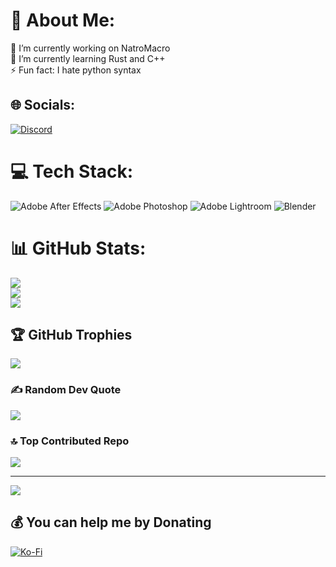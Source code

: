# 💫 About Me:
🔭 I’m currently working on NatroMacro<br>🌱 I’m currently learning Rust and C++<br>⚡ Fun fact: I hate python syntax


## 🌐 Socials:
[![Discord](https://img.shields.io/badge/Discord-%237289DA.svg?logo=discord&logoColor=white)](https://discord.gg/.ninju.) 

# 💻 Tech Stack:
![Adobe After Effects](https://img.shields.io/badge/Adobe%20After%20Effects-9999FF.svg?style=for-the-badge&logo=Adobe%20After%20Effects&logoColor=white) ![Adobe Photoshop](https://img.shields.io/badge/adobe%20photoshop-%2331A8FF.svg?style=for-the-badge&logo=adobe%20photoshop&logoColor=white) ![Adobe Lightroom](https://img.shields.io/badge/Adobe%20Lightroom-31A8FF.svg?style=for-the-badge&logo=Adobe%20Lightroom&logoColor=white) ![Blender](https://img.shields.io/badge/blender-%23F5792A.svg?style=for-the-badge&logo=blender&logoColor=white)
# 📊 GitHub Stats:
![](https://github-readme-stats.vercel.app/api?username=ninjubaer&theme=dark&hide_border=true&include_all_commits=false&count_private=false)<br/>
![](https://github-readme-streak-stats.herokuapp.com/?user=ninjubaer&theme=dark&hide_border=true)<br/>
![](https://github-readme-stats.vercel.app/api/top-langs/?username=ninjubaer&theme=dark&hide_border=true&include_all_commits=false&count_private=false&layout=compact)

## 🏆 GitHub Trophies
![](https://github-profile-trophy.vercel.app/?username=ninjubaer&theme=radical&no-frame=true&no-bg=true&margin-w=4)

### ✍️ Random Dev Quote
![](https://quotes-github-readme.vercel.app/api?type=horizontal&theme=radical)

### 🔝 Top Contributed Repo
![](https://github-contributor-stats.vercel.app/api?username=ninjubaer&limit=5&theme=dark&combine_all_yearly_contributions=true)

---
[![](https://visitcount.itsvg.in/api?id=ninjubaer&icon=2&color=0)](https://visitcount.itsvg.in)

  ## 💰 You can help me by Donating
  [![Ko-Fi](https://img.shields.io/badge/Ko--fi-F16061?style=for-the-badge&logo=ko-fi&logoColor=white)](https://ko-fi.com/ninju) 

  
<!-- Proudly created with GPRM ( https://gprm.itsvg.in ) -->
